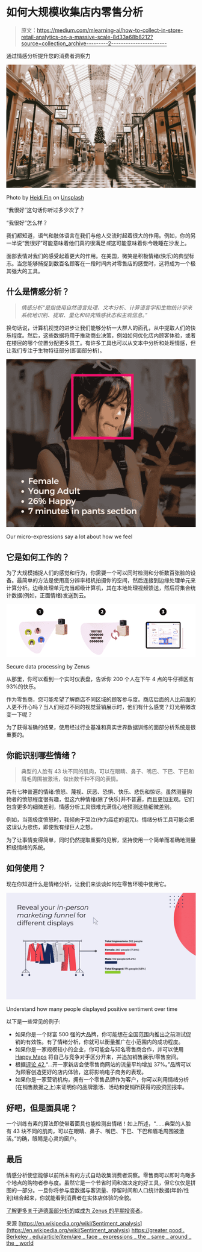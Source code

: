 # 如何大规模收集店内零售分析

> 原文：<https://medium.com/mlearning-ai/how-to-collect-in-store-retail-analytics-on-a-massive-scale-8d33a68b8212?source=collection_archive---------2----------------------->

通过情感分析提升您的消费者洞察力

![](img/e3549e83c6d3ef42a9bb6575aa4bf0bb.png)

Photo by [Heidi Fin](https://unsplash.com/@heidifin?utm_source=medium&utm_medium=referral) on [Unsplash](https://unsplash.com?utm_source=medium&utm_medium=referral)

“我很好”这句话你听过多少次了？

“我很好”怎么样？

我们都知道，语气和肢体语言在我们与他人交流时起着很大的作用。例如，你的另一半说“我很好”可能意味着他们真的很满足*或*这可能意味着你今晚睡在沙发上。

面部表情对我们的感受起着更大的作用。在美国，微笑是积极情绪(快乐)的典型标志。当您能够捕捉到数百名顾客在一段时间内对零售店的感受时，这将成为一个极其强大的工具。

## 什么是情感分析？

> *情感分析“是指使用自然语言处理、文本分析、计算语言学和生物统计学来系统地识别、提取、量化和研究情感状态和主观信息。”*

换句话说，计算机视觉的进步让我们能够分析一大群人的面孔，从中提取人们的快乐程度。然后，这些数据将用于推动商业决策，例如如何优化店内顾客体验，或者在楼层的哪个位置分配更多员工。有许多工具也可以从文本中分析和处理情感，但让我们专注于生物特征部分(即面部分析)。

![](img/7539c36fba2bab9836606a54daa82294.png)

Our micro-expressions say a lot about how we feel

## 它是如何工作的？

为了大规模捕捉人们的感觉和行为，你需要一个可以同时检测和分析数百张脸的设备。最简单的方法是使用高分辨率相机拍摄你的空间，然后连接到边缘处理单元来计算分析。边缘处理单元充当超级计算机，其在本地处理视频馈送，然后将集合统计数据(例如，正面情绪)发送到云。

![](img/eb62e1435f59301a25e9be3ec2ddabfc.png)

Secure data processing by Zenus

从那里，你可以看到一个实时仪表盘，告诉你 200 个人在下午 4 点的牛仔裤区有 93%的快乐。

作为零售商，您可能希望了解商店不同区域的顾客参与度。商店后面的人比前面的人更不开心吗？当人们经过不同的视觉营销展示时，他们有什么感觉？灯光稍微改变一下呢？

为了获得准确的结果，使用经过行业基准和真实世界数据训练的面部分析系统是很重要的。

## 你能识别哪些情绪？

> 典型的人脸有 43 块不同的肌肉，可以在眼睛、鼻子、嘴巴、下巴、下巴和眉毛周围被激活，做出数千种不同的表情。

共有七种普遍的情绪:愤怒、蔑视、厌恶、恐惧、快乐、悲伤和惊讶。虽然测量购物者的愤怒程度很有趣，但这六种情绪(除了快乐)并不普遍，而且更加主观。它们包含更多的细微差别，情感分析工具很难充满信心地预测这些细微差别。

例如，当我极度愤怒时，我倾向于哭泣(作为癌症的诅咒)。情绪分析工具可能会把这误认为悲伤，即使我有绿巨人之怒。

为了让事情变得简单，同时仍然提取重要的见解，坚持使用一个简单而准确地测量积极情绪的系统。

## 如何使用？

现在你知道什么是情绪分析，让我们来谈谈如何在零售环境中使用它。

![](img/1387b4874fff9a646dac01d7dd32d45d.png)

Understand how many people displayed positive sentiment over time

以下是一些常见的例子:

*   如果你是一个财富 500 强的大品牌，你可能想在全国范围内推出之前测试促销的有效性。有了情绪分析，你就可以衡量推广在小范围内的成功程度。
*   如果你是一家规模较小的企业，你可能会与知名零售商合作，并可以使用 [Happy Maps](/the-innovation/a-new-tool-all-marketers-should-know-about-f9d598e2a7b6) 将自己与竞争对手区分开来，并追加销售展示/零售空间。
*   根据[评论 42](https://review42.com/resources/retail-statistics/),“…开一家新店会使零售商网站的流量平均增加 37%。”品牌可以为顾客创造更好的店内体验，这将影响电子商务的表现。
*   如果你是一家营销机构，拥有一个零售品牌作为客户，你可以利用情绪分析(在销售数据之上)来证明你的品牌激活、活动和促销所获得的投资回报率。

## 好吧，但是面具呢？

一个训练有素的算法即使带着面具也能检测出情绪！如上所述，“……典型的人脸有 43 块不同的肌肉，可以在眼睛、鼻子、嘴巴、下巴、下巴和眉毛周围被激活。”的确，眼睛是心灵的窗户。

## 最后

情感分析使您能够以前所未有的方式自动收集消费者洞察。零售商可以即时鸟瞰多个地点的购物者参与度。虽然它是一个节省时间和做决定的好工具，但它仅仅是拼图的一部分。一旦你将参与度数据与客流量、停留时间和人口统计数据(年龄/性别)结合起来，你就能看到消费者在实体店体验的全貌。

[了解更多关于道德面部分析的](https://www.zenus.ai/use-cases?utm_source=medium&utm_medium=organic&utm_campaign=zw&utm_content=sentimentblog)或[成为 Zenus 的早期投资者](https://www.startengine.com/zenus?utm_source=medium&utm_medium=organic&utm_campaign=se&utm_content=sentimentblog)。

来源
[https://en.wikipedia.org/wiki/Sentiment_analysis](https://en.wikipedia.org/wiki/Sentiment_analysis)
[https://greater good . Berkeley . edu/article/item/are _ face _ expressions _ the _ same _ around _ the _ world](https://greatergood.berkeley.edu/article/item/are_facial_expressions_the_same_around_the_world)